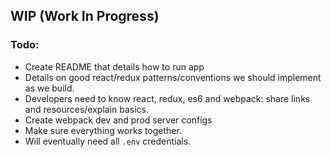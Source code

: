 ## WIP (Work In Progress)

### Todo:
* Create README that details how to run app
* Details on good react/redux patterns/conventions we should implement as we build.
* Developers need to know react, redux, es6 and webpack: share links and resources/explain basics.
* Create webpack dev and prod server configs
* Make sure everything works together.
* Will eventually need all `.env` credentials.
